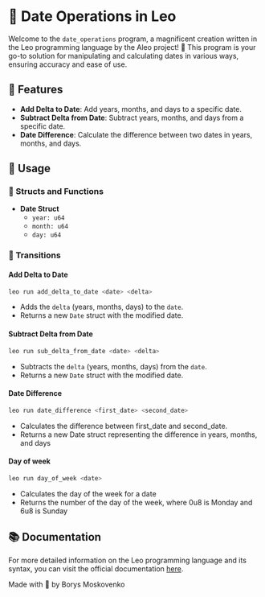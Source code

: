 # 📆 Date Operations in Leo

Welcome to the `date_operations` program, a magnificent creation written in the Leo programming language by the Aleo project! 🚀 This program is your go-to solution for manipulating and calculating dates in various ways, ensuring accuracy and ease of use. 

## 🌟 Features

- **Add Delta to Date**: Add years, months, and days to a specific date.
- **Subtract Delta from Date**: Subtract years, months, and days from a specific date.
- **Date Difference**: Calculate the difference between two dates in years, months, and days.

## 🚀 Usage

### 📌 Structs and Functions

- **Date Struct**
  - `year: u64`
  - `month: u64`
  - `day: u64`

### 🚀 Transitions

#### Add Delta to Date

```bash
leo run add_delta_to_date <date> <delta>
```
- Adds the `delta` (years, months, days) to the `date`.
- Returns a new `Date` struct with the modified date.

#### Subtract Delta from Date
```bash
leo run sub_delta_from_date <date> <delta>
```
- Subtracts the `delta` (years, months, days) from the `date`.
- Returns a new `Date` struct with the modified date.

#### Date Difference
```bash
leo run date_difference <first_date> <second_date>
```

- Calculates the difference between first_date and second_date.
- Returns a new Date struct representing the difference in years, months, and days

#### Day of week
```bash
leo run day_of_week <date>
```

- Calculates the day of the week for a date
- Returns the number of the day of the week, where 0u8 is Monday and 6u8 is Sunday

## 📚 Documentation
For more detailed information on the Leo programming language and its syntax, you can visit the official documentation [here](https://developer.aleo.org/leo/).

Made with 💙 by Borys Moskovenko
